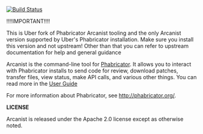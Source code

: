 [![Build Status](https://travis-ci.com/uber/arcanist.svg?branch=master)](https://travis-ci.com/uber/arcanist)


!!!!IMPORTANT!!!!

This is Uber fork of Phabricator Arcanist tooling and the only Arcanist version
supported by Uber's Phabricator installation. Make sure you install this version
and not upstream! Other than that you can refer to upstream documentation for help
and general guidance

Arcanist is the command-line tool for [Phabricator](http://phabricator.org).
It allows you to interact with Phabricator installs to send code for review,
download patches, transfer files, view status, make API calls, and various other
things. You can read more in the [User Guide](https://secure.phabricator.com/book/phabricator/article/arcanist/)

For more information about Phabricator, see http://phabricator.org/.

**LICENSE**

Arcanist is released under the Apache 2.0 license except as otherwise noted.
